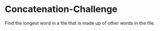 # Concatenation-Challenge
Find the longest word in a file that is made up of other words in the file.
